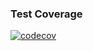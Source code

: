 ### Test Coverage
[![codecov](https://codecov.io/gh/knowledge-mountain/ci-calculator-example/graph/badge.svg?token=PHIZ7QTUFJ)](https://codecov.io/gh/knowledge-mountain/ci-calculator-example)